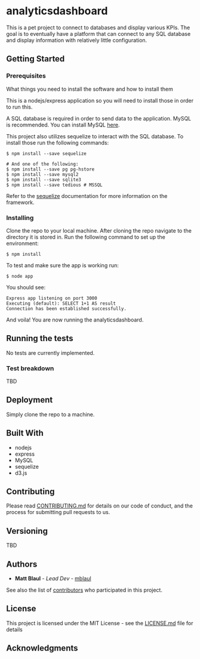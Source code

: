 # analyticsdashboard

This is a pet project to connect to databases and display various KPIs. The goal is to eventually have a platform that can connect to any SQL database and display information with relatively little configuration.

## Getting Started

### Prerequisites

What things you need to install the software and how to install them

This is a nodejs/express application so you will need to install those in order to run this.

A SQL database is required in order to send data to the application. MySQL is recommended.
You can install MySQL [here](https://www.mysql.com/downloads/).

This project also utilizes sequelize to interact with the SQL database.
To install those run the following commands:
```
$ npm install --save sequelize

# And one of the following:
$ npm install --save pg pg-hstore
$ npm install --save mysql2
$ npm install --save sqlite3
$ npm install --save tedious # MSSQL
```
Refer to the [sequelize](https://github.com/sequelize/sequelize) documentation for more information on the framework.

### Installing

Clone the repo to your local machine.
After cloning the repo navigate to the directory it is stored in.
Run the following command to set up the environment:

```
$ npm install
```

To test and make sure the app is working run:

```
$ node app
```

You should see:
```
Express app listening on port 3000
Executing (default): SELECT 1+1 AS result
Connection has been established successfully.
```

And voila! You are now running the analyticsdashboard.


## Running the tests

No tests are currently implemented.

### Test breakdown
 TBD

## Deployment

Simply clone the repo to a machine.

## Built With

* nodejs
* express
* MySQL
* sequelize
* d3.js


## Contributing

Please read [CONTRIBUTING.md](https://gist.github.com/PurpleBooth/b24679402957c63ec426) for details on our code of conduct, and the process for submitting pull requests to us.

## Versioning

TBD

## Authors

* **Matt Blaul** - *Lead Dev* - [mblaul](https://github.com/mblaul)

See also the list of [contributors](https://github.com/your/project/contributors) who participated in this project.

## License

This project is licensed under the MIT License - see the [LICENSE.md](LICENSE.md) file for details

## Acknowledgments
